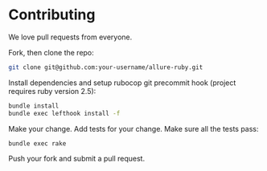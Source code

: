 # Contributing

We love pull requests from everyone.

Fork, then clone the repo:

```bash
git clone git@github.com:your-username/allure-ruby.git
```

Install dependencies and setup rubocop git precommit hook (project requires ruby version 2.5):

```bash
bundle install
bundle exec lefthook install -f
```

Make your change. Add tests for your change. Make sure all the tests pass:

```bash
bundle exec rake
```

Push your fork and submit a pull request.
